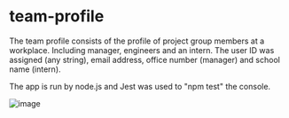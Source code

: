 # team-profile

The team profile consists of the profile of project group members at a workplace. Including manager, engineers and an intern. The user ID was assigned (any string), email address, office number (manager) and school name (intern). 

The app is run by node.js and Jest was used to "npm test" the console. 

![image](https://user-images.githubusercontent.com/70649266/148714433-6c413e11-581b-4816-983a-fb8d74549978.png)
